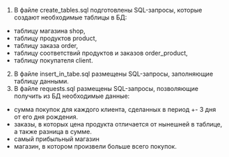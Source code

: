 1. В файле create_tables.sql подготовлены SQL-запросы, которые создают необходимые таблицы в БД:
- таблицу магазина shop,
- таблицу продуктов product,
- таблицу заказа order,
- таблицу соответствий продуктов и заказов order_product,
- таблицу покупателя client.

2. В файле insert_in_tabe.sql размещены SQL-запросы, заполняющие таблицу данными.
3. В файле requests.sql размещены  SQL-запросы, позволяющие получить из БД необходимые данные:
- сумма покупок для каждого клиента, сделанных в период +- 3 дня от его дня рождения.
- заказы, в которых цена продукта отличается от нынешней в таблице, а также разница в сумме.
- самый прибыльный магазин
- магазин, в котором произвели больше всего покупок.

